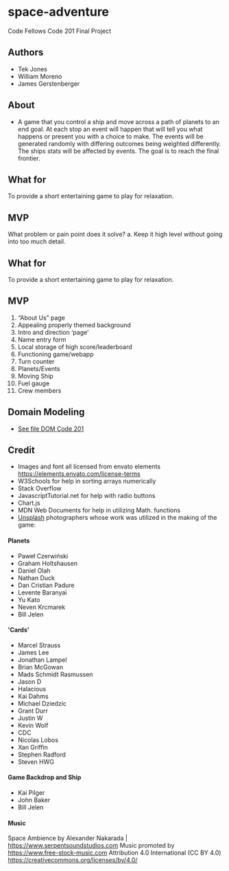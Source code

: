 # space-adventure

Code Fellows Code 201 Final Project

## Authors

- Tek Jones
- William Moreno
- James Gerstenberger

## About

- A game that you control a ship and move across a path of planets to an end goal. At each stop an event will happen that will tell you what happens or present you with a choice to make. The events will be generated randomly with differing outcomes being weighted differently. The ships stats will be affected by events. The goal is to reach the final frontier.

## What for

To provide a short entertaining game to play for relaxation.

## MVP

What problem or pain point does it solve? a. Keep it high level without going into too much detail.

## What for

To provide a short entertaining game to play for relaxation.

## MVP

1. “About Us” page
2. Appealing properly themed background
3. Intro and direction ‘page’
4. Name entry form
5. Local storage of high score/leaderboard
6. Functioning game/webapp
7. Turn counter
8. Planets/Events
9. Moving Ship
10. Fuel gauge
11. Crew members

## Domain Modeling

- [See file DOM Code 201](DOM_code_201.png)

## Credit

- Images and font all licensed from envato elements https://elements.envato.com/license-terms
- W3Schools for help in sorting arrays numerically
- Stack Overflow
- JavascriptTutorial.net for help with radio buttons
- Chart.js
- MDN Web Documents for help in utilizing Math. functions
- [Unsplash](https://unsplash.com/) photographers whose work was utilized in the making of the game:

#### Planets

- Paweł Czerwiński
- Graham Holtshausen
- Daniel Olah
- Nathan Duck
- Dan Cristian Padure
- Levente Baranyai
- Yu Kato
- Neven Krcmarek
- Bill Jelen

#### 'Cards'

- Marcel Strauss
- James Lee
- Jonathan Lampel
- Brian McGowan
- Mads Schmidt Rasmussen
- Jason D
- Halacious
- Kai Dahms
- Michael Dziedzic
- Grant Durr
- Justin W
- Kevin Wolf
- CDC
- Nicolas Lobos
- Xan Griffin
- Stephen Radford
- Steven HWG

#### Game Backdrop and Ship

- Kai Pilger
- John Baker
- Bill Jelen

#### Music

Space Ambience by Alexander Nakarada | https://www.serpentsoundstudios.com
Music promoted by https://www.free-stock-music.com
Attribution 4.0 International (CC BY 4.0)
https://creativecommons.org/licenses/by/4.0/
